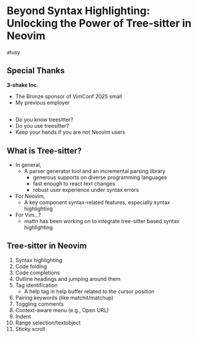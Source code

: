 # Beyond Syntax Highlighting: Unlocking the Power of Tree-sitter in Neovim

atusy


## Special Thanks

**3-shake Inc.**

* The Bronze sponsor of VimConf 2025 small
* My previous employer

## 

* Do you know treesitter?
* Do you use treesitter?
* Keep your hands if you are not Neovim users

## What is Tree-sitter?

* In general,
    * A parser generator tool and an incremental parsing library
        * generous supports on diverse programming languages
        * fast enough to react text changes
        * robust user experience under syntax errors
* For Neovim,
    * A key component syntax-related features, especially syntax highlighting
* For Vim...?
    * mattn has been working on to integrate tree-sitter based syntax highlighting

## Tree-sitter in Neovim

1. Syntax highlighting
1. Code folding
1. Code completions <!-- :h vim.treesitter.query.omnifunc -->
1. Outline headings and jumping around them
1. Tag identification
    * A help tag in help buffer related to the cursor position
1. Pairing keywords (like matchit/matchup)
1. Toggling comments
1. Context-aware menu (e.g., Open URL)
    <!-- -->
1. Indent <!-- nvim-treesitter -->
1. Range selection/textobject
1. Sticky scroll <!-- nvim-treesitter-context -->

## 
